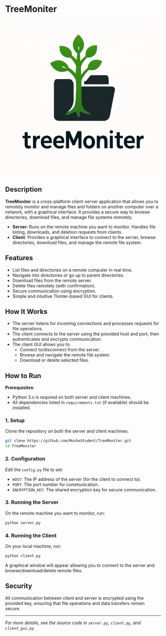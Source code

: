 # TreeMoniter

![TreeMoniter Logo](utils/logo.png)

## Description

**TreeMoniter** is a cross-platform client-server application that allows you to remotely monitor and manage files and folders on another computer over a network, with a graphical interface. It provides a secure way to browse directories, download files, and manage file systems remotely.

- **Server**: Runs on the remote machine you want to monitor. Handles file listing, downloads, and deletion requests from clients.
- **Client**: Provides a graphical interface to connect to the server, browse directories, download files, and manage the remote file system.

## Features

- List files and directories on a remote computer in real time.
- Navigate into directories or go up to parent directories.
- Download files from the remote server.
- Delete files remotely (with confirmation).
- Secure communication using encryption.
- Simple and intuitive Tkinter-based GUI for clients.

## How It Works

- The server listens for incoming connections and processes requests for file operations.
- The client connects to the server using the provided host and port, then authenticates and encrypts communication.
- The client GUI allows you to:
  - Connect to/disconnect from the server.
  - Browse and navigate the remote file system.
  - Download or delete selected files.

## How to Run

**Prerequisites**:
- Python 3.x is required on both server and client machines.
- All dependencies listed in `requirements.txt` (if available) should be installed.

### 1. Setup

Clone the repository on both the server and client machines:
```bash
git clone https://github.com/MosheStudent/TreeMoniter.git
cd TreeMoniter
```

### 2. Configuration

Edit the `config.py` file to set:
- `HOST`: The IP address of the server (for the client to connect to).
- `PORT`: The port number for communication.
- `ENCRYPTION_KEY`: The shared encryption key for secure communication.

### 3. Running the Server

On the remote machine you want to monitor, run:
```bash
python server.py
```

### 4. Running the Client

On your local machine, run:
```bash
python client.py
```

A graphical window will appear allowing you to connect to the server and browse/download/delete remote files.

## Security

All communication between client and server is encrypted using the provided key, ensuring that file operations and data transfers remain secure.

---

*For more details, see the source code in `server.py`, `client.py`, and `client_gui.py`.*
